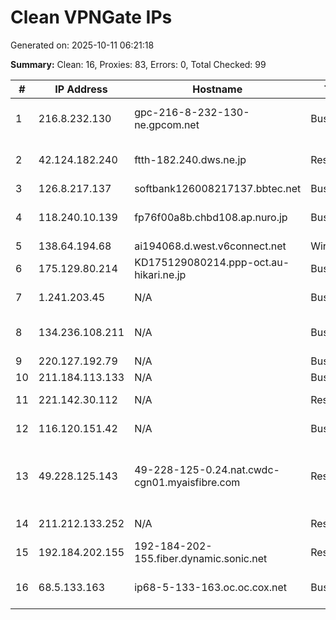 # Clean VPNGate IPs
Generated on: 2025-10-11 06:21:18

**Summary:** Clean: 16, Proxies: 83, Errors: 0, Total Checked: 99

| # | IP Address | Hostname | Type | Country | Provider |
|---|------------|----------|------|---------|----------|
| 1 | 216.8.232.130 | gpc-216-8-232-130-ne.gpcom.net | Business | US | Great Plains Communications LLC |
| 2 | 42.124.182.240 | ftth-182.240.dws.ne.jp | Residential | JP | TOKAI Communications Corporation |
| 3 | 126.8.217.137 | softbank126008217137.bbtec.net | Business | JP | SoftBank Corp. |
| 4 | 118.240.10.139 | fp76f00a8b.chbd108.ap.nuro.jp | Business | JP | Sony Network Communications Inc. |
| 5 | 138.64.194.68 | ai194068.d.west.v6connect.net | Wireless | JP | Asahi Net |
| 6 | 175.129.80.214 | KD175129080214.ppp-oct.au-hikari.ne.jp | Business | JP | KDDI CORPORATION |
| 7 | 1.241.203.45 | N/A | Business | KR | SK Broadband Co Ltd |
| 8 | 134.236.108.211 | N/A | Business | TH | CAT Telecom Public Company Limited |
| 9 | 220.127.192.79 | N/A | Business | KR | Korea Telecom |
| 10 | 211.184.113.133 | N/A | Business | KR | Korea Telecom |
| 11 | 221.142.30.112 | N/A | Residential | KR | SK Broadband Co Ltd |
| 12 | 116.120.151.42 | N/A | Business | KR | SK Broadband Co Ltd |
| 13 | 49.228.125.143 | 49-228-125-0.24.nat.cwdc-cgn01.myaisfibre.com | Residential | TH | ADVANCED WIRELESS NETWORK COMPANY LIMITED |
| 14 | 211.212.133.252 | N/A | Residential | KR | SK Broadband Co Ltd |
| 15 | 192.184.202.155 | 192-184-202-155.fiber.dynamic.sonic.net | Residential | US | Sonic Telecom LLC |
| 16 | 68.5.133.163 | ip68-5-133-163.oc.oc.cox.net | Business | US | Cox Communications Inc. |
